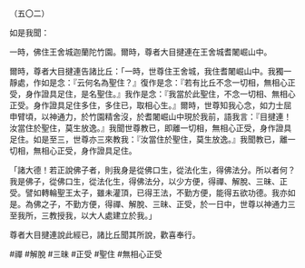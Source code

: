 （五〇二）

如是我聞：

一時，佛住王舍城迦蘭陀竹園。爾時，尊者大目揵連在王舍城耆闍崛山中。

爾時，尊者大目揵連告諸比丘：「一時，世尊住王舍城，我住耆闍崛山中。我獨一靜處，作如是念：『云何名為聖住？』復作是念：『若有比丘不念一切相，無相心正受，身作證具足住，是名聖住。』我作是念：『我當於此聖住，不念一切相、無相心正受。身作證具足住多住，多住已，取相心生。』爾時，世尊知我心念，如力士屈申臂頃，以神通力，於竹園精舍沒，於耆闍崛山中現於我前，語我言：『目揵連！汝當住於聖住，莫生放逸。』我聞世尊教已，即離一切相，無相心正受，身作證具足住。如是至三，世尊亦三來教我：『汝當住於聖住，莫生放逸。』我聞教已，離一切相，無相心正受，身作證具足住。

「諸大德！若正說佛子者，則我身是從佛口生，從法化生，得佛法分。所以者何？我是佛子，從佛口生，從法化生，得佛法分，以少方便，得禪、解脫、三昧、正受。譬如轉輪聖王太子，雖未灌頂，已得王法，不勤方便，能得五欲功德。我亦如是。為佛之子，不勤方便，得禪、解脫、三昧、正受，於一日中，世尊以神通力三至我所，三教授我，以大人處建立於我。」

尊者大目揵連說此經已，諸比丘聞其所說，歡喜奉行。





#禪
#解脫
#三昧
#正受
#聖住
#無相心正受
